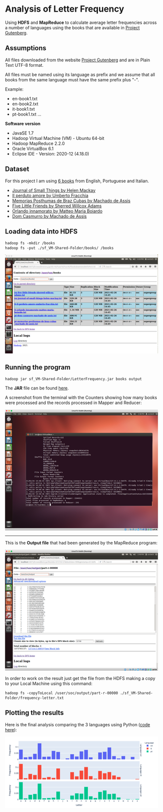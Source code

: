 # Analysis of Letter Frequency

Using  **HDFS**  and  **MapReduce**  to  calculate  average  letter  frequencies  across  a number  of  languages using  the  books  that  are  available  in  [Project Gutenberg](http://www.gutenberg.org/ "Project Gutenberg").

## Assumptions

All files downloaded from the website [Project Gutenberg](http://www.gutenberg.org/ "Project Gutenberg") and are in Plain Text UTF-8 format.

All files must be named using its language as prefix and we assume that all books from the same language must have the same prefix plus "-".

Example:

- en-book1.txt
- en-book2.txt
- it-book1.txt
- pt-book1.txt …

__Software version__


- JavaSE 1.7
- Hadoop Virtual Machine (VM) - Ubuntu 64-bit
- Hadoop MapReduce 2.2.0
- Oracle VirtualBox 6.1
- Eclipse IDE - Version: 2020-12 (4.18.0)

## Dataset

For this project I am using [6 books](./dataset/books/) from English, Portuguese and Italian.

- [Journal of Small Things by Helen Mackay][1]
- [Il perduto amore by Umberto Fracchia][2]
- [Memorias Posthumas de Braz Cubas by Machado de Assis][3]
- [Five Little Friends by Sherred Willcox Adams][4]
- [Orlando innamorato by Matteo Maria Boiardo][5]
- [Dom Casmurro by Machado de Assis][6]

[1]: http://www.gutenberg.org/ebooks/51245
[2]: http://www.gutenberg.org/ebooks/41281
[3]: http://www.gutenberg.org/ebooks/54829
[4]: http://www.gutenberg.org/ebooks/25497
[5]: http://www.gutenberg.org/ebooks/57787
[6]: http://www.gutenberg.org/ebooks/55752

## Loading data into HDFS

```shell
hadoop fs -mkdir /books
hadoop fs -put ./sf_VM-Shared-Folder/books/ /books
```

![alt text][Dataset]

[Dataset]: https://github.com/pessini/LetterFrequency/blob/master/img/hdfs-dataset.png "Dataset in HDFS"


## Running the program

```shell
hadoop jar sf_VM-Shared-Folder/LetterFrequency.jar books output
```

The __JAR__ file can be found [here](./JAR/).

A screenshot from the terminal with the Counters showing how many books were processed and the records processed in Mapper and Reducer:

![alt text][linux-terminal]

[linux-terminal]: https://github.com/pessini/LetterFrequency/blob/master/img/terminal-counters.png "Terminal with Counters"

---
This is the __Output file__ that had been generated by the MapReduce program:

![alt text][Output]

[Output]:https://github.com/pessini/LetterFrequency/blob/master/img/output-file.png "Output file"

In order to work on the result just get the file from the HDFS making a copy to your Local Machine using this command:

```shell
hadoop fs -copyToLocal /user/soc/output/part-r-00000 ./sf_VM-Shared-Folder/frequency-letter.txt
```

## Plotting the results

Here is the final analysis comparing the 3 languages using Python ([code here](./python/letter-frequency.ipynb)):

![alt text][Languages-Plot]

[Languages-Plot]:https://github.com/pessini/LetterFrequency/blob/master/img/all-languages.png "Plotting Frequency comparison in all 3 languages"
